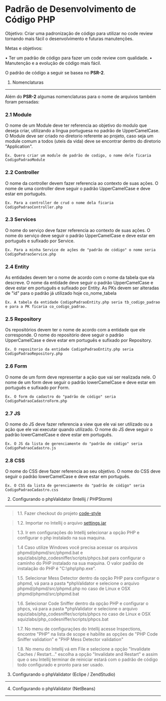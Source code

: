 Padrão de Desenvolvimento de Código PHP
==================

Objetivo: Criar  uma  padronização de código para utilizar no code review tornando mais fácil o desenvolvimento e futuras manutenções.

Metas e objetivos: 

•	Ter um padrão de código para fazer um code review com qualidade.
•	Manutenção e a evolução de código mais fácil.

O padrão de código  a seguir se basea no **PSR-2**.


1. Nomenclaturas
--------

Além do **PSR-2** algumas nomenclaturas para o nome de arquivos também foram pensadas:

### 2.1 Module
O nome de um Module deve ter referencia ao objetivo do modulo que deseja criar, utilizando a lingua portuguesa no padrão de UpperCamelCase. 
O Module deve ser criado no diretorio referente ao projeto, caso seja um module comum a todos (uteis da vida) deve se encontrar dentro do diretorio "Application".
```
Ex. Quero criar um module de padrão de codigo, o nome dele ficaria CodigoPadraoModule
```

### 2.2 Controller
O nome da controller devem fazer referencia ao contexto de suas ações.
O nome de uma controller deve seguir o padrão UpperCamelCase e deve estar em português. 
```
Ex. Para a controller de crud o nome dela ficaria CodigoPadraoController.php
```

### 2.3 Services
O nome do serviço deve fazer referencia ao contexto de suas ações.
O nome do serviço deve seguir o padrão UpperCamelCase e deve estar em português e sufixado por Service.
```
Ex. Para a minha Service de ações de "padrão de código" o nome seria CodigoPadraoService.php
```

### 2.4 Entity
As entidades devem ter o nome de acordo com o nome da tabela que ela descreve.
O nome da entidade deve seguir o padrão UpperCamelCase e deve estar em português e sufixado por Entity.
As PKs devem ser alteradas de "id" para o padrão já utilizado hoje co_nome_tabela
```
Ex. A tabela da entidade CodigoPadraoEntity.php seria tb_codigo_padrao e para a PK ficaria co_codigo_padrao.
```

### 2.5 Repository
Os repositórios devem ter o nome de acordo com a entidade que ele corresponde. 
O nome do repositório deve seguir o padrão UpperCamelCase e deve estar em português e sufixado por Repository.
```
Ex. O repositorio da entidade CodigoPadraoEntity.php seria CodigoPadraoRepository.php
```

### 2.6 Form
O nome de um form deve representar a ação que vai ser realizada nele.
O nome de um form deve seguir o padrão lowerCamelCase e deve estar em português e sufixado por Form.
```
Ex. O form do cadastro do "padrão de código" seria CodigoPadraoCadastroForm.php
```

### 2.7 JS
O nome do JS deve fazer referencia a view que ele vai ser utilizado ou a ação que ele vai executar quando utilizado.
O nome do JS deve seguir o padrão lowerCamelCase e deve estar em português.
```
Ex. O JS da lista de gerenciamente do "padrão de código" seria CodigoPadraoCadastro.js
``` 

### 2.8 CSS
O nome do CSS deve fazer referencia ao seu objetivo.
O nome do CSS deve seguir o padrão lowerCamelCase e deve estar em português.
```
Ex. O CSS da lista de gerenciamente do "padrão de código" seria CodigoPadraoCadastro.css
```

2. Configurando o phpValidator (Intellij / PHPStorm)
--------

> 1.1. Fazer checkout do projeto [code-style](https://github.com/pauloborgesccb/code-style)

> 1.2. Importar no Intellij o arquivo [settings.jar](https://github.com/pauloborgesccb/code-style/blob/master/settings.jar) 

> 1.3. Ir em configurações do Intellij selecionar a opção PHP e configurar o php instalado na sua maquina.

> 1.4 Caso utilize Windows você precisa acessar os arquivos phpmd/phpmd/src/phpmd.bat e squizlabs/php_codesniffer/scripts/phpcs.bat para configurar o caminho do PHP instalado na sua maquina. O valor padrão de instalação do PHP é "C:\php\php.exe".

> 1.5. Selecionar Mess Detector dentro da opção PHP para configurar o phpmd, vá para a pasta  *phpValidator e selecione o arquivo  phpmd/phpmd/src/phpmd.php no caso de Linux e OSX phpmd/phpmd/src/phpmd.bat

> 1.6. Selecionar Code Sniffer dentro da opção PHP e configurar o phpcs, vá para a pasta *phpValidator e selecione o arquivo  squizlabs/php_codesniffer/scripts/phpcs no caso de Linux e OSX squizlabs/php_codesniffer/scripts/phpcs.bat

> 1.7. No menu de configurações do Intellij acesse Inspections, encontre "PHP" na lista de scope e habilite as opções de "PHP Code Sniffer validation" e "PHP Mess Detector validation"

> 1.8. No menu do Intellij vá em File e selecione a opção "Invalidate Caches / Restart..." escolha a opção "Invalidate and Restart" e assim que o seu Intellij terminar de reiniciar estará com o padrão de código todo configurado e pronto para ser usado.

3. Configurando o phpValidator (Eclipe / ZendStudio)
--------


4. Configurando o phpValidator (NetBeans)
--------
